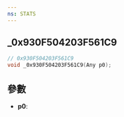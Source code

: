 ```yaml
---
ns: STATS
---
```

## _0x930F504203F561C9

```c
// 0x930F504203F561C9
void _0x930F504203F561C9(Any p0);
```


## 參數
* **p0**: 


